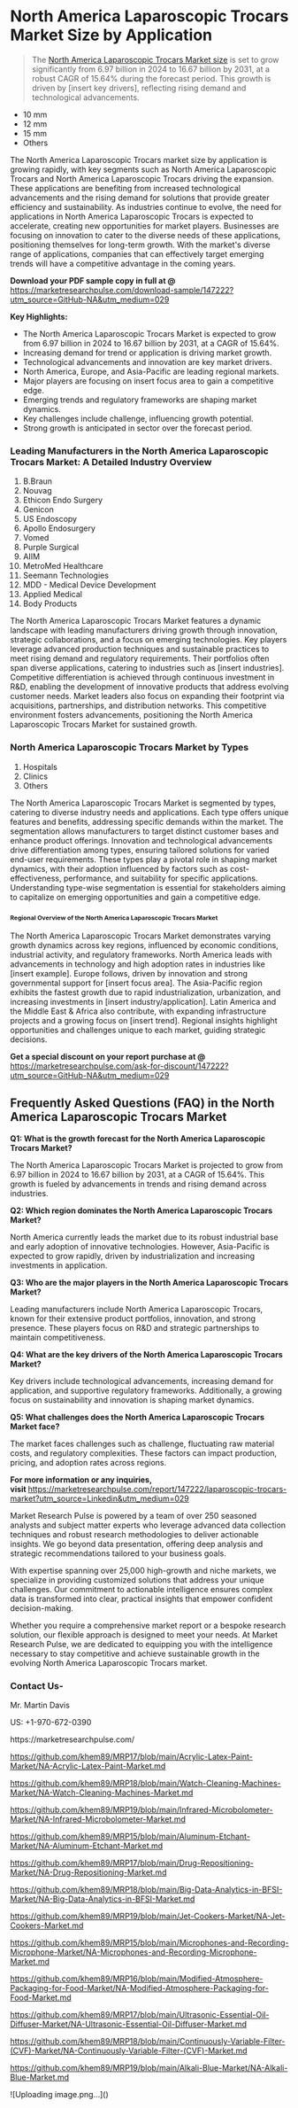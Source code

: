 <h1>North America Laparoscopic Trocars Market&nbsp;Size by Application</h1><blockquote><p>The <a href="https://marketresearchpulse.com/download-sample/147222?utm_source=GitHub-NA&amp;utm_medium=029">North America Laparoscopic Trocars Market size</a> is set to grow significantly from 6.97 billion in 2024 to 16.67 billion by 2031, at a robust CAGR of 15.64% during the forecast period. This growth is driven by [insert key drivers], reflecting rising demand and technological advancements.</p></blockquote><ul><li>10 mm<li> 12 mm<li> 15 mm<li> Others</li></ul><p>The North America Laparoscopic Trocars market size by application is growing rapidly, with key segments such as North America Laparoscopic Trocars and North America Laparoscopic Trocars driving the expansion. These applications are benefiting from increased technological advancements and the rising demand for solutions that provide greater efficiency and sustainability. As industries continue to evolve, the need for applications in North America Laparoscopic Trocars is expected to accelerate, creating new opportunities for market players. Businesses are focusing on innovation to cater to the diverse needs of these applications, positioning themselves for long-term growth. With the market's diverse range of applications, companies that can effectively target emerging trends will have a competitive advantage in the coming years.</p><p><strong>Download your PDF sample copy in full at @ </strong><a href="https://marketresearchpulse.com/download-sample/147222?utm_source=GitHub-NA&amp;utm_medium=029">https://marketresearchpulse.com/download-sample/147222?utm_source=GitHub-NA&amp;utm_medium=029</a></p><p><strong>Key Highlights: </strong></p><ul><li>The North America Laparoscopic Trocars Market is expected to grow from 6.97 billion in 2024 to 16.67 billion by 2031, at a CAGR of 15.64%.</li><li>Increasing demand for trend or application is driving market growth.</li><li>Technological advancements and innovation are key market drivers.</li><li>North America, Europe, and Asia-Pacific are leading regional markets.</li><li>Major players are focusing on insert focus area to gain a competitive edge.</li><li>Emerging trends and regulatory frameworks are shaping market dynamics.</li><li>Key challenges include challenge, influencing growth potential.</li><li>Strong growth is anticipated in sector over the forecast period.</li></ul><h3>Leading Manufacturers in the North America Laparoscopic Trocars Market: A Detailed Industry Overview</h3><ol><li>B.Braun</li><li>Nouvag</li><li>Ethicon Endo Surgery</li><li>Genicon</li><li>US Endoscopy</li><li>Apollo Endosurgery</li><li>Vomed</li><li>Purple Surgical</li><li>AIIM</li><li>MetroMed Healthcare</li><li>Seemann Technologies</li><li>MDD - Medical Device Development</li><li>Applied Medical</li><li>Body Products</li></ol><div class="flex max-w-full flex-col flex-grow"><div class="min-h-8 text-message flex w-full flex-col items-end gap-2 whitespace-normal break-words [.text-message+&amp;]:mt-5" dir="auto" data-message-author-role="assistant" data-message-id="fd8432e4-4910-450d-b182-61b7bfb0a01f" data-message-model-slug="gpt-4o"><div class="flex w-full flex-col gap-1 empty:hidden first:pt-[3px]"><div class="markdown prose w-full break-words dark:prose-invert light"><p>The North America Laparoscopic Trocars Market features a dynamic landscape with leading manufacturers driving growth through innovation, strategic collaborations, and a focus on emerging technologies. Key players leverage advanced production techniques and sustainable practices to meet rising demand and regulatory requirements. Their portfolios often span diverse applications, catering to industries such as [insert industries]. Competitive differentiation is achieved through continuous investment in R&amp;D, enabling the development of innovative products that address evolving customer needs. Market leaders also focus on expanding their footprint via acquisitions, partnerships, and distribution networks. This competitive environment fosters advancements, positioning the North America Laparoscopic Trocars Market for sustained growth.</p></div></div></div></div><h3>North America Laparoscopic Trocars Market by Types</h3><ol><li>Hospitals<li> Clinics<li> Others</li></ol><div class="flex max-w-full flex-col flex-grow"><div class="min-h-8 text-message flex w-full flex-col items-end gap-2 whitespace-normal break-words [.text-message+&amp;]:mt-5" dir="auto" data-message-author-role="assistant" data-message-id="084470be-0bb7-4664-bddf-5156b4f41249" data-message-model-slug="gpt-4o-mini"><div class="flex w-full flex-col gap-1 empty:hidden first:pt-[3px]"><div class="markdown prose w-full break-words dark:prose-invert light"><p>The North America Laparoscopic Trocars Market is segmented by types, catering to diverse industry needs and applications. Each type offers unique features and benefits, addressing specific demands within the market. The segmentation allows manufacturers to target distinct customer bases and enhance product offerings. Innovation and technological advancements drive differentiation among types, ensuring tailored solutions for varied end-user requirements. These types play a pivotal role in shaping market dynamics, with their adoption influenced by factors such as cost-effectiveness, performance, and suitability for specific applications. Understanding type-wise segmentation is essential for stakeholders aiming to capitalize on emerging opportunities and gain a competitive edge.</p></div></div></div></div><h3><span style="font-size: 11px;">Regional Overview of the North America Laparoscopic Trocars Market</span></h3><div class="flex max-w-full flex-col flex-grow"><div class="min-h-8 text-message flex w-full flex-col items-end gap-2 whitespace-normal break-words [.text-message+&amp;]:mt-5" dir="auto" data-message-author-role="assistant" data-message-id="e9038762-ce64-4e30-91c9-9bd413514231" data-message-model-slug="gpt-4o-mini"><div class="flex w-full flex-col gap-1 empty:hidden first:pt-[3px]"><div class="markdown prose w-full break-words dark:prose-invert light"><p>The North America Laparoscopic Trocars Market demonstrates varying growth dynamics across key regions, influenced by economic conditions, industrial activity, and regulatory frameworks. North America leads with advancements in technology and high adoption rates in industries like [insert example]. Europe follows, driven by innovation and strong governmental support for [insert focus area]. The Asia-Pacific region exhibits the fastest growth due to rapid industrialization, urbanization, and increasing investments in [insert industry/application]. Latin America and the Middle East &amp; Africa also contribute, with expanding infrastructure projects and a growing focus on [insert trend]. Regional insights highlight opportunities and challenges unique to each market, guiding strategic decisions.</p></div></div></div></div><p><strong>Get a special discount on your report purchase at @ </strong><a href="https://marketresearchpulse.com/ask-for-discount/147222?utm_source=GitHub-NA&amp;utm_medium=029">https://marketresearchpulse.com/ask-for-discount/147222?utm_source=GitHub-NA&amp;utm_medium=029</a></p><h2>Frequently Asked Questions (FAQ) in the North America Laparoscopic Trocars Market</h2><p><strong>Q1: What is the growth forecast for the North America Laparoscopic Trocars Market?</strong></p><p>The North America Laparoscopic Trocars Market is projected to grow from 6.97 billion in 2024 to 16.67 billion by 2031, at a CAGR of 15.64%. This growth is fueled by advancements in trends and rising demand across industries.</p><p><strong>Q2: Which region dominates the North America Laparoscopic Trocars Market?</strong></p><p>North America currently leads the market due to its robust industrial base and early adoption of innovative technologies. However, Asia-Pacific is expected to grow rapidly, driven by industrialization and increasing investments in application.</p><p><strong>Q3: Who are the major players in the North America Laparoscopic Trocars Market?</strong></p><p>Leading manufacturers include North America Laparoscopic Trocars, known for their extensive product portfolios, innovation, and strong presence. These players focus on R&amp;D and strategic partnerships to maintain competitiveness.</p><p><strong>Q4: What are the key drivers of the North America Laparoscopic Trocars Market?</strong></p><p>Key drivers include technological advancements, increasing demand for application, and supportive regulatory frameworks. Additionally, a growing focus on sustainability and innovation is shaping market dynamics.</p><p><strong>Q5: What challenges does the North America Laparoscopic Trocars Market face?</strong></p><p>The market faces challenges such as challenge, fluctuating raw material costs, and regulatory complexities. These factors can impact production, pricing, and adoption rates across regions.</p><p><strong>For more information or any inquiries, visit&nbsp;</strong><a href="https://marketresearchpulse.com/report/147222/laparoscopic-trocars-market?utm_source=Linkedin&utm_medium=029">https://marketresearchpulse.com/report/147222/laparoscopic-trocars-market?utm_source=Linkedin&utm_medium=029</a></p><p>Market Research Pulse is powered by a team of over 250 seasoned analysts and subject matter experts who leverage advanced data collection techniques and robust research methodologies to deliver actionable insights. We go beyond data presentation, offering deep analysis and strategic recommendations tailored to your business goals.</p><p>With expertise spanning over 25,000 high-growth and niche markets, we specialize in providing customized solutions that address your unique challenges. Our commitment to actionable intelligence ensures complex data is transformed into clear, practical insights that empower confident decision-making.</p><p>Whether you require a comprehensive market report or a bespoke research solution, our flexible approach is designed to meet your needs. At Market Research Pulse, we are dedicated to equipping you with the intelligence necessary to stay competitive and achieve sustainable growth in the evolving North America Laparoscopic Trocars market.</p><h3><strong>Contact Us-</strong></h3><p>Mr. Martin Davis</p><p>US: +1-970-672-0390</p><p>https://marketresearchpulse.com/</p><p><a href="https://github.com/khem89/MRP17/blob/main/Acrylic-Latex-Paint-Market/NA-Acrylic-Latex-Paint-Market.md">https://github.com/khem89/MRP17/blob/main/Acrylic-Latex-Paint-Market/NA-Acrylic-Latex-Paint-Market.md</a></p><p><a href="https://github.com/khem89/MRP18/blob/main/Watch-Cleaning-Machines-Market/NA-Watch-Cleaning-Machines-Market.md">https://github.com/khem89/MRP18/blob/main/Watch-Cleaning-Machines-Market/NA-Watch-Cleaning-Machines-Market.md</a></p><p><a href="https://github.com/khem89/MRP19/blob/main/Infrared-Microbolometer-Market/NA-Infrared-Microbolometer-Market.md">https://github.com/khem89/MRP19/blob/main/Infrared-Microbolometer-Market/NA-Infrared-Microbolometer-Market.md</a></p><p><a href="https://github.com/khem89/MRP15/blob/main/Aluminum-Etchant-Market/NA-Aluminum-Etchant-Market.md">https://github.com/khem89/MRP15/blob/main/Aluminum-Etchant-Market/NA-Aluminum-Etchant-Market.md</a></p><p><a href="https://github.com/khem89/MRP17/blob/main/Drug-Repositioning-Market/NA-Drug-Repositioning-Market.md">https://github.com/khem89/MRP17/blob/main/Drug-Repositioning-Market/NA-Drug-Repositioning-Market.md</a></p><p><a href="https://github.com/khem89/MRP18/blob/main/Big-Data-Analytics-in-BFSI-Market/NA-Big-Data-Analytics-in-BFSI-Market.md">https://github.com/khem89/MRP18/blob/main/Big-Data-Analytics-in-BFSI-Market/NA-Big-Data-Analytics-in-BFSI-Market.md</a></p><p><a href="https://github.com/khem89/MRP19/blob/main/Jet-Cookers-Market/NA-Jet-Cookers-Market.md">https://github.com/khem89/MRP19/blob/main/Jet-Cookers-Market/NA-Jet-Cookers-Market.md</a></p><p><a href="https://github.com/khem89/MRP15/blob/main/Microphones-and-Recording-Microphone-Market/NA-Microphones-and-Recording-Microphone-Market.md">https://github.com/khem89/MRP15/blob/main/Microphones-and-Recording-Microphone-Market/NA-Microphones-and-Recording-Microphone-Market.md</a></p><p><a href="https://github.com/khem89/MRP16/blob/main/Modified-Atmosphere-Packaging-for-Food-Market/NA-Modified-Atmosphere-Packaging-for-Food-Market.md">https://github.com/khem89/MRP16/blob/main/Modified-Atmosphere-Packaging-for-Food-Market/NA-Modified-Atmosphere-Packaging-for-Food-Market.md</a></p><p><a href="https://github.com/khem89/MRP17/blob/main/Ultrasonic-Essential-Oil-Diffuser-Market/NA-Ultrasonic-Essential-Oil-Diffuser-Market.md">https://github.com/khem89/MRP17/blob/main/Ultrasonic-Essential-Oil-Diffuser-Market/NA-Ultrasonic-Essential-Oil-Diffuser-Market.md</a></p><p><a href="https://github.com/khem89/MRP18/blob/main/Continuously-Variable-Filter-(CVF)-Market/NA-Continuously-Variable-Filter-(CVF)-Market.md">https://github.com/khem89/MRP18/blob/main/Continuously-Variable-Filter-(CVF)-Market/NA-Continuously-Variable-Filter-(CVF)-Market.md</a></p><p><a href="https://github.com/khem89/MRP19/blob/main/Alkali-Blue-Market/NA-Alkali-Blue-Market.md">https://github.com/khem89/MRP19/blob/main/Alkali-Blue-Market/NA-Alkali-Blue-Market.md</a></p>
![Uploading image.png…]()
